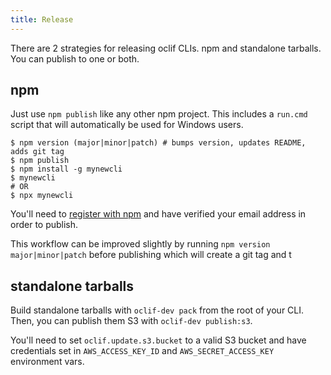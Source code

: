 ```yaml
---
title: Release
---
```


There are 2 strategies for releasing oclif CLIs. npm and standalone tarballs. You can publish to one or both.

## npm

Just use `npm publish` like any other npm project. This includes a `run.cmd` script that will automatically be used for Windows users.

```sh-session
$ npm version (major|minor|patch) # bumps version, updates README, adds git tag
$ npm publish
$ npm install -g mynewcli
$ mynewcli
# OR
$ npx mynewcli
```

You'll need to [register with npm](https://www.npmjs.com/signup) and have verified your email address in order to publish.

This workflow can be improved slightly by running `npm version major|minor|patch` before publishing which will create a git tag and t

## standalone tarballs

Build standalone tarballs with `oclif-dev pack` from the root of your CLI. Then, you can publish them S3 with `oclif-dev publish:s3`.

You'll need to set `oclif.update.s3.bucket` to a valid S3 bucket and have credentials set in `AWS_ACCESS_KEY_ID` and `AWS_SECRET_ACCESS_KEY` environment vars.
